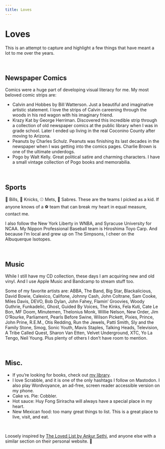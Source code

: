 ```yaml
---
title: Loves
---
```


# Loves

This is an attempt to capture and highlight a few things that have meant a lot to me over the&nbsp;years.

&nbsp;

## Newspaper Comics

Comics were a huge part of developing visual literacy for me. My most beloved comic strips are:

- Calvin and Hobbes by Bill Watterson. Just a beautiful and imaginative artistic statement. I love the strips of Calvin careening through the woods in his red wagon with his imaginary friend.
- Krazy Kat by George Herriman. Discovered this incredible strip through a collection of old newspaper comics at the public library when I was in grade school. Later I ended up living in the real Coconino County after moving to Arizona.
- Peanuts by Charles Schulz. Peanuts was finishing its last decades in the newspaper when I was getting into the comics pages. Charlie Brown is one of the ultimate underdogs.
- Pogo by Walt Kelly. Great political satire and charming characters. I have a small vintage collection of Pogo books and memorabilia.

&nbsp;

## Sports

🏈 Bills, 🏀 Knicks, ⚾ Mets, 🏒 Sabres. These are the teams I picked as a kid. If anyone knows of a ⚽ team that can break my heart in equal measure, contact me.

I also follow the New York Liberty in WNBA, and Syracuse University for NCAA. My Nippon Professional Baseball team is Hiroshima Toyo Carp. And because I’m local and grew up on The Simpsons, I cheer on the Albuquerque Isotopes.

&nbsp;

## Music

While I still have my CD collection, these days I am acquiring new and old vinyl. And I use Apple Music and Bandcamp to stream stuff too.

Some of my favorite artists are:
ABBA, The Band, Big Star, Blackalicious, David Bowie, Calexico, Califone, Johnny Cash, John Coltrane, Sam Cooke, Miles Davis, DEVO, Bob Dylan, John Fahey, Flamin’ Groovies, Woody Guthrie, Funkadelic, Ghost, Guided By Voices, The Kinks, Fela Kuti, Cate Le Bon, MF Doom, Minutemen, Thelonius Monk, Willie Nelson, New Order, Jim O’Rourke, Parliament, Pearls Before Swine, Wilson Pickett, Pixies, Prince, John Prine, R.E.M., Otis Redding, Run the Jewels, Patti Smith, Sly and the Family Stone, Smog, Sonic Youth, Mavis Staples, Talking Heads, Television, A Tribe Called Quest, Sharon Van Etten, Velvet Underground, XTC, Yo La Tengo, Neil Young.
Plus plenty of others I don’t have room to mention.

&nbsp;

## Misc.

- If you’re looking for books, check out [my library](/library.html).
- I love Scrabble, and it is one of the only hashtags I follow on Mastodon. I also play Wordvoyance, an ad-free, screen reader accessible version on my phone.
- Cake vs. Pie: Cobbler.
- Hot sauce: Huy Fong Siriracha will always have a special place in my heart.
- New Mexican food: too many great things to list. This is a great place to live, visit, and eat.

&nbsp;

Loosely inspired by [The Loved List by Ankur Sethi](https://ankursethi.in/the-loved-list/), and anyone else with a similar section on their personal website. 💛